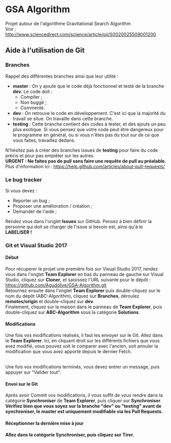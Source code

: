 # GSA Algorithm
Projet autour de l'algorithme Gravitational Search Algorithm<br>
Voir : http://www.sciencedirect.com/science/article/pii/S0020025509001200

## Aide à l'utilisation de Git ##
### Branches ###
Rappel des différentes branches ainsi que leur utilité :
* <b>master</b> : On y ajoute que le code déjà fonctionnel et testé de la branche <b>dev</b>. Le code doit :
  * Compiler ;
  * Non buggé ;
  * Commenté.
* <b>dev</b> : On retrouve le code en développement. C'est ici que la majorité du travail se situe. On travaille dans cette branche.
* <b>testing</b> : Cette branche contient des codes à tester, et des ajouts un peu plus exotique. Si vous pensez que votre code peut être dangereux pour le programme en général, ou si vous n'êtes pas du tout sur de ce que vous faites, travaillez dedans.

N'hésitez pas à créer des branches issues de <b>testing</b> pour faire du code précis et pour pas empiéter sur les autres.<br>
<b>URGENT : Ne faites pas de pull sans faire une requête de pull au préalable.</b> Plus d'information ici : https://help.github.com/articles/about-pull-requests/

### Le bug tracker ###
Si vous devez :
* Reporter un bug ;
* Proposer une amélioration / création ;
* Demander de l'aide ;

Rendez vous dans l'onglet <b>Issues</b> sur GitHub. Pensez à bien définir la personne qui doit se charger de l'issue si besoin est, ainsi qu'à le <b>LABELISER !</b> 

### Git et Visual Studio 2017 ###
#### Début ####
Pour récuperer le projet une première fois sur Visual Studio 2017, rendez vous dans l'onglet <b>Team Explorer</b> en bas du panneau de gauche sur Visual Studio, cliquez sur <b>Cloner</b>, et saisissez l'URL suivante pour le dépôt : https://github.com/Agudolive/GSA-Algorithm.git <br>
Retournez ensuite dans l'onglet <b>Team Explorer</b> puis double-cliquez sur le nom du dépôt (ABC-Algorithm), cliquez sur <b>Branches</b>, déroulez <b>remotes/origin</b> et double-cliquez sur <b>dev</b>.<br>
Finalement, cliquez sur la maison dans le panneau de <b>Team Explorer</b>, puis double-cliquez sur <b>ABC-Algorithm</b> sous la catégorie <b>Solutions</b>.

#### Modifications ####
Une fois vos modifications réalisés, il faut les envoyer sur le Git. Allez dans le <b>Team Explorer</b>. Ici, en cliquant droit sur les différents fichiers que vous avez modifié, vous pouvez soit le comparer avec l'ancien, soit annuler la modification que vous avez apporté depuis le dernier Fetch.<br><br>

Une fois vos modifications terminés, vous devez entrer un message, puis appuyer sur "Valider tout".

#### Envoi sur le Git ####
Après avoir Commit vos modifications, il vous suffit de vous rendre dans la catégorie <b>Synchroniser</b> de <b>Team Explorer</b>, puis cliquer sur <b>Synchroniser</b>. <br>
<b>Vérifiez bien que vous soyez sur la branche "dev" ou "testing" avant de synchroniser, le master est uniquement modifiable via les <b>Pull Requests</b>.

#### Réceptionner la dernière mise à jour ####
Allez dans la catégorie <b>Synchroniser</b>, puis cliquez sur <b>Tirer</b>.
